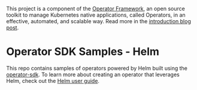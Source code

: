 This project is a component of the [Operator Framework](https://github.com/operator-framework), an open source toolkit to manage Kubernetes native applications, called Operators, in an effective, automated, and scalable way. Read more in the [introduction blog post](https://coreos.com/blog/introducing-operator-framework).

# Operator SDK Samples - Helm
This repo contains samples of operators powered by Helm built using the [operator-sdk][operator_sdk]. To learn more about creating an operator that leverages Helm, check out the [Helm user guide][helm_user_guide].

[operator_sdk]:https://github.com/coreos/operator-sdk
[helm_user_guide]:https://github.com/operator-framework/operator-sdk/blob/master/doc/helm/user-guide.md
